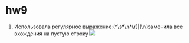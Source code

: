 # hw9
1. Использовала регулярное выражение:(^\s*\n*\r)|(\n)заменила все вхождения на пустую 
строку
![](https://pp.userapi.com/c831408/v831408777/10c5c8/ETriCZuD8I0.jpg)
